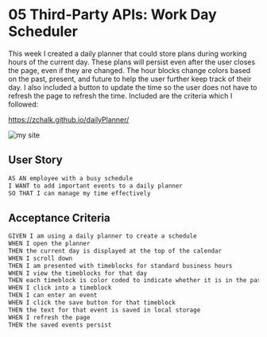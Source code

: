 # 05 Third-Party APIs: Work Day Scheduler

This week I created a daily planner that could store plans during working hours of the current day. These plans will persist even after the user closes the page, even if they are changed. The hour blocks change colors based on the past, present, and future to help the user further keep track of their day. I also included a button to update the time so the user does not have to refresh the page to refresh the time. Included are the criteria which I followed:

https://zchalk.github.io/dailyPlanner/

![my site](assets/images/me.png)


## User Story

```md
AS AN employee with a busy schedule
I WANT to add important events to a daily planner
SO THAT I can manage my time effectively
```

## Acceptance Criteria

```md
GIVEN I am using a daily planner to create a schedule
WHEN I open the planner
THEN the current day is displayed at the top of the calendar
WHEN I scroll down
THEN I am presented with timeblocks for standard business hours
WHEN I view the timeblocks for that day
THEN each timeblock is color coded to indicate whether it is in the past, present, or future
WHEN I click into a timeblock
THEN I can enter an event
WHEN I click the save button for that timeblock
THEN the text for that event is saved in local storage
WHEN I refresh the page
THEN the saved events persist
```
